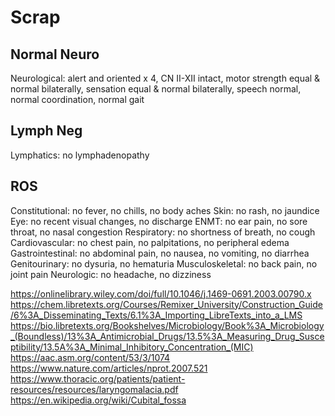 # Scrap

## Normal Neuro
Neurological: alert and oriented x 4, CN II-XII intact, motor strength equal & normal bilaterally, sensation equal & normal bilaterally, speech normal,  normal coordination, normal gait

## Lymph Neg
Lymphatics: no lymphadenopathy

## ROS
Constitutional: no fever, no chills, no body aches
Skin: no rash, no jaundice
Eye: no recent visual changes, no discharge
ENMT: no ear pain, no sore throat, no nasal congestion
Respiratory: no shortness of breath, no cough
Cardiovascular: no chest pain, no palpitations, no peripheral edema
Gastrointestinal: no abdominal pain, no nausea, no vomiting, no diarrhea
Genitourinary: no dysuria, no hematuria
Musculoskeletal: no back pain, no joint pain
Neurologic: no headache, no dizziness

https://onlinelibrary.wiley.com/doi/full/10.1046/j.1469-0691.2003.00790.x
https://chem.libretexts.org/Courses/Remixer_University/Construction_Guide/6%3A_Disseminating_Texts/6.1%3A_Importing_LibreTexts_into_a_LMS
https://bio.libretexts.org/Bookshelves/Microbiology/Book%3A_Microbiology_(Boundless)/13%3A_Antimicrobial_Drugs/13.5%3A_Measuring_Drug_Susceptibility/13.5A%3A_Minimal_Inhibitory_Concentration_(MIC)
https://aac.asm.org/content/53/3/1074
https://www.nature.com/articles/nprot.2007.521
https://www.thoracic.org/patients/patient-resources/resources/laryngomalacia.pdf
https://en.wikipedia.org/wiki/Cubital_fossa
